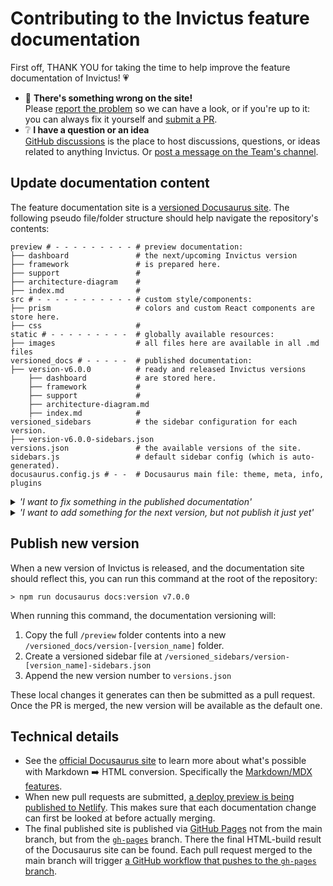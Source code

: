 # Contributing to the Invictus feature documentation
First off, THANK YOU for taking the time to help improve the feature documentation of Invictus! 💗

* 🐞 **There's something wrong on the site!** <br/>
  Please [report the problem](https://github.com/invictus-integration/docs-ifa/issues/new/choose) so we can have a look, or if you're up to it: you can always fix it yourself and [submit a PR](#update-documentation-content).
* ❔ **I have a question or an idea** <br/>
  [GitHub discussions](https://github.com/invictus-integration/docs-ifa/discussions/new/choose) is the place to host discussions, questions, or ideas related to anything Invictus. Or [post a message on the Team's channel](https://teams.microsoft.com/l/channel/19%3A94dc05d412d84c16858094ff79af241d%40thread.skype/Invictus%20for%20Azure?groupId=f2ebbeb0-4e8b-4764-9835-98011ae154e9&tenantId=7517bc42-bcf8-4916-a677-b5753051f846).

## Update documentation content
The feature documentation site is a [versioned Docusaurus site](https://docusaurus.io/docs/versioning). The following pseudo file/folder structure should help navigate the repository's contents:

```shell
preview # - - - - - - - - - # preview documentation:
├── dashboard               # the next/upcoming Invictus version
├── framework               # is prepared here.
├── support                 # 
├── architecture-diagram    #
├── index.md                #
src # - - - - - - - - - - - # custom style/components:
├── prism                   # colors and custom React components are store here. 
├── css                     #
static # - - - - - - - - -  # globally available resources:
├── images                  # all files here are available in all .md files
versioned_docs # - - - - -  # published documentation:
├── version-v6.0.0          # ready and released Invictus versions
    ├── dashboard           # are stored here.
    ├── framework           #
    ├── support             #
    ├── architecture-diagram.md
    ├── index.md            #
versioned_sidebars          # the sidebar configuration for each version.
├── version-v6.0.0-sidebars.json
versions.json               # the available versions of the site.
sidebars.js                 # default sidebar config (which is auto-generated).
docusaurus.config.js # - -  # Docusaurus main file: theme, meta, info, plugins
```

<details>
<summary><em>'I want to fix something in the published documentation'</em></summary>

* 🔎 Locate the `/versioned_docs` folder in the root of the repository.
* 📌 Pinpoint the released version folder where the problem is.
  * Versions are mapped to `/version-vx.x.x` folders
* 🧑‍🏭 Fix the issue in any of the `.md` files in the folder.
* 🔁 Now do the same thing for any other lower versions where this problem also exists.
* 🔁 Now do the same thing for the `/preview` folder
  * *This will make sure that the fix is also included in the next version.*

</details>

<details>
<summary><em>'I want to add something for the next version, but not publish it just yet'</em></summary>

* 🔎 Locate the `/preview` folder in the root of the repository.
* ✨ Add the change to one of the `.md` files in the folder.
  * *This will make sure that the change will be included in the next version.*

</details>

## Publish new version
When a new version of Invictus is released, and the documentation site should reflect this, you can run this command at the root of the repository:

```shell
> npm run docusaurus docs:version v7.0.0
```

When running this command, the documentation versioning will:
1. Copy the full `/preview` folder contents into a new `/versioned_docs/version-[version_name]` folder.
2. Create a versioned sidebar file at `/versioned_sidebars/version-[version_name]-sidebars.json`
3. Append the new version number to `versions.json`

These local changes it generates can then be submitted as a pull request. Once the PR is merged, the new version will be available as the default one.

## Technical details
* See the [official Docusaurus site](https://docusaurus.io/docs) to learn more about what's possible with Markdown ➡️ HTML conversion. Specifically the [Markdown/MDX features](https://docusaurus.io/docs/markdown-features).
* When new pull requests are submitted, [a deploy preview is being published to Netlify](https://app.netlify.com/projects/invictus-for-azure/overview). This makes sure that each documentation change can first be looked at before actually merging.
* The final published site is published via [GitHub Pages](https://docs.github.com/en/pages/getting-started-with-github-pages/creating-a-github-pages-site) not from the main branch, but from the [`gh-pages`](https://github.com/invictus-integration/docs-ifa/tree/gh-pages) branch. There the final HTML-build result of the Docusaurus site can be found. Each pull request merged to the main branch will trigger [a GitHub workflow that pushes to the `gh-pages` branch](https://github.com/invictus-integration/docs-ifa/blob/master/.github/workflows/deploy-gh-pages.yml).